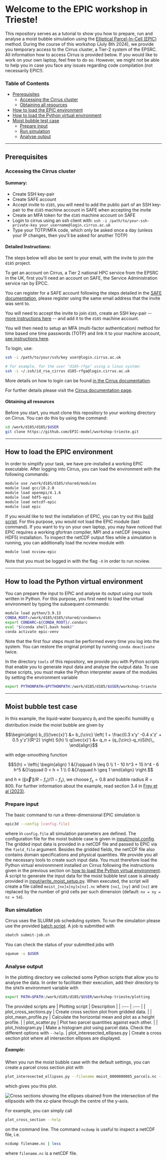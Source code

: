 # Welcome to the EPIC workshop in Trieste!

This repository serves as a tutorial to show you how to prepare, run and analyse a moist bubble simulation using the [Elliptical Parcel-In-Cell (EPIC)](https://doi.org/10.1016/j.jcpx.2023.100136) method. During the course of this workshop (July 8th 2024), we provide you temporary access to the Cirrus cluster, a Tier-2 system of the EPSRC. All information how to access Cirrus is provided below. If you would like to work on your own laptop, feel free to do so. However, we might not be able to help you in case you face any issues regarding code compilation (not necessarily EPIC!).


### Table of Contents
- [Prerequisites](#prerequisites)
  - [Accessing the Cirrus cluster](#accessing-the-cirrus-cluster)
  - [Obtaining all resources](#obtaining-all-resources)
- [How to load the EPIC environment](#how-to-load-the-epic-environment)
- [How to load the Python virtual environment](#how-to-load-the-python-virtual-environment)
- [Moist bubble test case](#moist-bubble-test-case)
  - [Prepare input](#prepare-input)
  - [Run simulation](#run-simulation)
  - [Analyse output](#analyse-output)


***

## Prerequisites
### Accessing the Cirrus cluster

#### Summary:
  * Create SSH key-pair
  * Create SAFE account
  * Accept invite to `d185`, you will need to add the public part of an SSH key-pair to the `d185` machine account in SAFE when accepting the invite
  * Create an MFA token for the `d185` machine account on SAFE
  * Login to cirrus using an ssh client with: `ssh -i /path/to/your-ssh-private-key your_username@login.cirrus.ac.uk`
  * Type your TOTP/MFA code, which only be asked once a day (unless your IP changes, then you'll be asked for another TOTP)

#### Detailed Instructions:

The steps below will also be sent to your email, with the invite to join the `d185` project.

To get an account on Cirrus, a Tier 2 national HPC service from the EPSRC in the UK,
first you'll need an account on SAFE, the Service Administration service ran by EPCC.

You can register for a SAFE account following the steps detailed in the [SAFE documentation](https://epcced.github.io/safe-docs/safe-for-users/#registering-logging-in-passwords),
please register using the same email address that the invite was sent to.

You will need to accept the invite to join `d185`, create an SSH key-pair -- [more instructions here](https://docs.cirrus.ac.uk/user-guide/connecting/#ssh-key-pairs) -- and add it to the `d185` machine account.

You will then need to setup an MFA (multi-factor authentication) method for time based one time passwords (TOTP) and link it to your machine account, [see instructions here](https://docs.cirrus.ac.uk/user-guide/connecting/#time-based-one-time-passcode-totp-code).

To login, use:

```bash
ssh -i /path/to/your/ssh/key user@login.cirrus.ac.uk

# for example, for the user "d185-rfga" using a linux system:
ssh -i ~/.ssh/id_rsa_cirrus d185-rfga@login.cirrus.ac.uk
```

More details on how to login can be found [in the Cirrus documentation](https://docs.cirrus.ac.uk/user-guide/connecting/#ssh-clients).

For further details please visit the [Cirrus documentation page](https://docs.cirrus.ac.uk/user-guide/connecting/).

#### Obtaining all resources

Before you start, you must clone this repository to your working directory on Cirrus. You can do this by using the command:

```bash
cd /work/d185/d185/$USER
git clone https://github.com/EPIC-model/workshop-trieste.git
```


***

## How to load the EPIC environment
In order to simplify your task, we have pre-installed a working EPIC executable. After logging into Cirrus, you can load the environment with the following commands:
```bash
module use /work/d185/d185/shared/modules
module load gcc/10.2.0
module load openmpi/4.1.6
module load hdf5-epic
module load netcdf-epic
module load epic
```
If you would like to test the installation of EPIC, you can try out this [build script](build-epic.sh). For this purpose, you would not load the EPIC module (last command). If you want to try on your own laptop, you may have noticed that EPIC requires a working gfortran compiler, MPI and a netCDF (requires HDF5) installation. To inspect the netCDF output files while a simulation is running, you can additionally load the ncview module with
```bash
module load ncview-epic
```
Note that you must be logged in with the flag `-X` in order to run ncview.

***

## How to load the Python virtual environment
You can prepare the input to EPIC and analyse its output using our tools written in Python. For this purpose, you first need to load the virtual environment by typing the subsequent commands:
```bash
module load python/3.9.13
CONDA_ROOT=/work/d185/d185/shared/condaenvs
export CONDARC=${CONDA_ROOT}/.condarc
eval "$(conda shell.bash hook)"
conda activate epic-venv
```
Note that the first four steps must be performed every time you log into the system. You can restore the original prompt by running ```conda deactivate``` twice.

In the directory ```tools``` of this repository, we provide you with Python scripts that enable you to generate input data and analyse the output data. To use these scripts, you must make the Python interpreter aware of the modules by setting the
environment variable
```bash
export PYTHONPATH=$PYTHONPATH:/work/d185/d185/$USER/workshop-trieste
```


***

## Moist bubble test case
In this example, the liquid-water buoyancy $b_l$ and the specific humidity $q$ distribution inside the moist bubble are given by
```math
\begin{align}
    b_{l}(\vec{x}') &= b_{\circ}
                     \left(
                         1 + \frac{0.3 x'y' -0.4 x'z' + 0.5 y'z'}{R^2}
                     \right)
                     S(h) \\
    q(\vec{x}') &= q_n + (q_{\circ}-q_n)S(h)\,,
\end{align}
```
with edge-smoothing function
```math
S(h) =
\left\{
\begin{align}
1 &{}\qquad h \leq 0 \\
1 - 10 h^3 + 15 h^4 - 6 h^5 &{}\qquad 0 < h < 1 \\
0 &{}\qquad h \geq 1
\end{align}
\right.
```
and $h\equiv(\|\vec{x}'\|/R-f_s)/(1-f_s)$, we choose $f_s=0.8$ and bubble radius $R = 800$. For further information about the example, read section 3.4 in
[Frey et al (2023)](https://doi.org/10.1016/j.jcpx.2023.100136).


### Prepare input
The basic command to run a three-dimensional EPIC simulation is
```bash
epic3d --config [config.file]
```
where in `config.file` all simulation parameters are defined. The configuration file for the moist bubble case is given in [input/moist.config](input/moist.config). The gridded input data is provided in a netCDF file and passed to EPIC
via the `field_file` argument. Besides the gridded fields, the netCDF file also contains domain specifications and physical quantities. We provide you all the necessary tools to create such input data. You must therefore load the Python virtual environmnent installed on Cirrus following the instructions given in the previous section on [how to load the Python virtual environment](#how-to-load-the-python-virtual-environment). A script to generate the input data for the moist bubble test case is already provided in [input/write_moist_setup.py](input/write_moist_setup.py). When executed, the script will create a file called `moist_[nx]x[ny]x[nz].nc` where `[nx]`, `[ny]` and `[nz]` are replaced by the number of grid cells per such dimension (default: `nx = ny = nz = 54`).

### Run simulation
Cirrus uses the SLURM job scheduling system. To run the simulation please use the provided [batch script](input/submit-job.sh). A job is submitted with
```bash
sbatch submit-job.sh
```
You can check the status of your submitted jobs with
```bash
squeue -u $USER
```

### Analyse output
In the plotting directory we collected some Python scripts that allow you to analyse the data. In order to facilitate their execution, add their directory to the `$PATH` environment variable with
```bash
export PATH=$PATH:/work/d185/d185/$USER/workshop-trieste/plotting
```
The provided scripts are
| Plotting script | Description |
| :--- | :--- |
| plot_cross_sections.py        | Create cross section plot from gridded data. |
| plot_mean_profile.py          | Calculate the horizontal mean and plot as a height profile. |
| plot_scatter.py               | Plot two parcel quantities against each other. |
| plot_histogram.py             | Make a histogram plot using parcel data. Check the different options with `--help`.
| plot_interesected_ellipses.py | Create a cross section plot where all intersection ellipses are displayed.

##### Example:
When you run the moist bubble case with the default settings, you can create a parcel cross section plot with
```bash
plot_interesected_ellipses.py --filename moist_0000000005_parcels.nc --steps 0 1 2 3 4 5 --dataset buoyancy --plane xz
```
which gives you this plot.

![Cross sections showing the ellipses obained from the intersection of the ellipsoids with the xz-plane through the centre of the y-axis.](xz-interesected_ellipses_location_32_buoyancy.png
"Cross sections showing the ellipses obained from the intersection of the ellipsoids with the xz-plane through the centre of the y-axis.")

For example, you can simply call
```bash
plot_cross_section --help
```
on the command line. The command `ncdump` is useful to inspect a netCDF file, i.e.
```bash
ncdump filename.nc | less
```
where `filename.nc` is a netCDF file.
